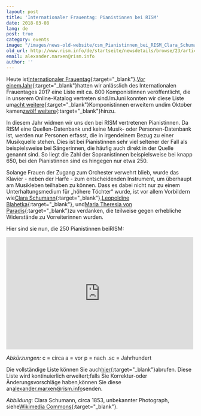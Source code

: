 ```yaml
---
layout: post
title: 'Internationaler Frauentag: Pianistinnen bei RISM'
date: 2018-03-08
lang: de
post: true
category: events
image: "/images/news-old-website/csm_Pianistinnen_bei_RISM_Clara_Schumann_1853_d73ea77a21.jpg"
old_url: http://www.rism.info/de/startseite/newsdetails/browse/23/article/64/international-womens-day-women-pianists-in-rism.html
email: alexander.marxen@rism.info
author: ''
---
```


Heute ist[Internationaler Frauentag](https://www.internationalwomensday.com/){:target="_blank"}.[Vor einemJahr](/events/2017/03/08/international-womens-day-women-composers-in.html){:target="_blank"}hatten wir anlässlich des Internationalen Frauentages 2017 eine Liste mit ca. 800 Komponistinnen veröffentlicht, die in unserem Online-Katalog vertreten sind.ImJuni konnten wir diese Liste um[acht weitere](/new_at_rism/2017/06/29/eight-more-women-composers.html){:target="_blank"}Komponistinnen erweitern undim Oktober kamen[zwölf weitere](/new_at_rism/2017/10/19/twelve-more-women-composers.html){:target="_blank"}hinzu.

In diesem Jahr widmen wir uns den bei RISM vertretenen Pianistinnen. Da RISM eine Quellen-Datenbank und keine Musik- oder Personen-Datenbank ist, werden nur Personen erfasst, die in irgendeinem Bezug zu einer Musikquelle stehen. Dies ist bei Pianistinnen sehr viel seltener der Fall als beispielsweise bei Sängerinnen, die häufig auch direkt in der Quelle genannt sind. So liegt die Zahl der Sopranistinnen beispielsweise bei knapp 650, bei den Pianistinnen sind es hingegen nur etwa 250.

Solange Frauen der Zugang zum Orchester verwehrt blieb, wurde das Klavier - neben der Harfe - zum entscheidenden Instrument, um überhaupt am Musikleben teilhaben zu können. Dass es dabei nicht nur zu einem Unterhaltungsmedium für „höhere Töchter“ wurde, ist vor allem Vorbildern wie[Clara Schumann](https://opac.rism.info/search?View=rism&q=clara+schumann&Language=de){:target="_blank"},[Leopoldine Blahetka](https://opac.rism.info/search?View=rism&q=Leopoldine+Blahetka&Language=de){:target="_blank"}, und[Maria Theresia von Paradis](https://opac.rism.info/search?View=rism&q=Maria+Theresia+von+Paradis&Language=de){:target="_blank"}zu verdanken, die teilweise gegen erhebliche Widerstände zu Vorreiterinnen wurden.

Hier sind sie nun, die 250 Pianistinnen beiRISM:

<iframe width="500" height="300" scrolling="yes" frameborder="no" src="https://fusiontables.google.com/embedviz?viz=GVIZ&amp;t=TABLE&amp;q=select+col0%2C+col1%2C+col2+from+1n_oOky_F-B1bWWvUZ-egP-RgbymvtP3UAYdytHX5&amp;containerId=googft-gviz-canvas"></iframe>

_Abkürzungen:_
c = circa
a = vor
p = nach
.sc = Jahrhundert

Die vollständige Liste können Sie auch[hier](https://www.google.com/fusiontables/DataSource?docid=1n_oOky_F-B1bWWvUZ-egP-RgbymvtP3UAYdytHX5){:target="_blank"}abrufen.
Diese Liste wird kontinuierlich erweitert;falls Sie Korrektur-oder Änderungsvorschläge haben,können Sie diese an[alexander.marxen@rism.info](mailto:alexander.marxen@rism.info)senden.

_Abbildung_: Clara Schumann, circa 1853, unbekannter Photograph, siehe[Wikimedia Commons](https://commons.wikimedia.org/w/index.php?curid=507751){:target="_blank"}.